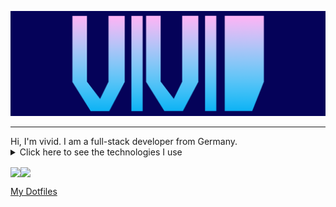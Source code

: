 ![GitHub Logo](/header2.png)
<hr>
Hi, I'm vivid. I am a full-stack developer from Germany. 

<details>
  <summary>Click here to see the technologies I use</summary>
  <br />
  <img src="https://img.shields.io/static/v1?message=ArchLinux&label=&color=4191B3&logoColor=4191B3&labelColor=51C9FC&style=for-the-badge&logo=archlinux"></img>
  <img src="https://img.shields.io/static/v1?message=Go&label=&color=4191B3&logoColor=4191B3&labelColor=51C9FC&style=for-the-badge&logo=go"></img>
  <img src="https://img.shields.io/static/v1?message=Python&label=&color=4191B3&logoColor=4191B3&labelColor=51C9FC&style=for-the-badge&logo=python"></img>
  <img src="https://img.shields.io/static/v1?message=Tensorflow&label=&color=4191B3&logoColor=4191B3&labelColor=51C9FC&style=for-the-badge&logo=tensorflow"></img>

</details>


<img align="center" src="https://github-readme-stats.vercel.app/api?username=vividsystem&show_icons=true&theme=tokyonight" height=200/><img align="center" src="https://github-readme-stats.vercel.app/api/top-langs/?hide=Vim%20script&username=vividsystem&theme=tokyonight&layout=compact" height=200/>

<a href="https://github.com/vividsystem/dotfiles">My Dotfiles</a>

